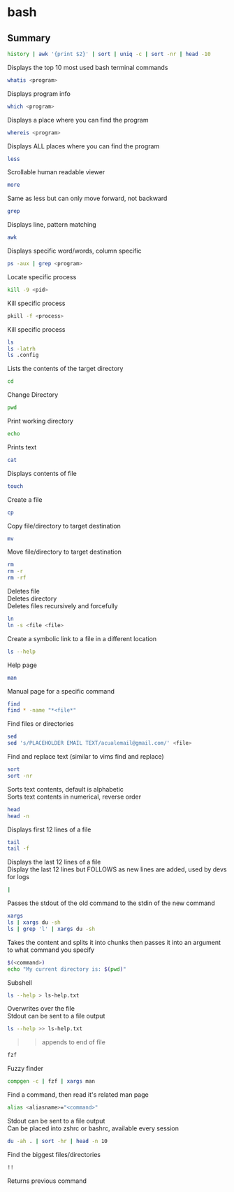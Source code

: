 # bash

## Summary
```bash
history | awk '{print $2}' | sort | uniq -c | sort -nr | head -10
```
Displays the top 10 most used bash terminal commands

```bash
whatis <program>
```
Displays program info

```bash
which <program>
```
Displays a place where you can find the program

```bash
whereis <program>
```
Displays ALL places where you can find the program

```bash
less
```
Scrollable human readable viewer

```bash
more
```
Same as less but can only move forward, not backward

```bash
grep
```
Displays line, pattern matching

```bash
awk
```
Displays specific word/words, column specific

```bash
ps -aux | grep <program>
```
Locate specific process

```bash
kill -9 <pid>
```
Kill specific process

```bash
pkill -f <process>
```
Kill specific process

```bash
ls
ls -latrh
ls .config
```
Lists the contents of the target directory

```bash
cd
```
Change Directory

```bash
pwd
```
Print working directory

```bash
echo
```
Prints text

```bash
cat 
```
Displays contents of file

```bash
touch
```
Create a file

```bash
cp
```
Copy file/directory to target destination

```bash
mv
```
Move file/directory to target destination

```bash
rm
rm -r
rm -rf
```
Deletes file
<br>
Deletes directory
<br>
Deletes files recursively and forcefully

```bash
ln
ln -s <file <file>
```
Create a symbolic link to a file in a different location

```bash
ls --help
```
Help page

```bash
man
```
Manual page for a specific command

```bash
find
find * -name "*<file*"
```
Find files or directories

```bash
sed
sed 's/PLACEHOLDER EMAIL TEXT/acualemail@gmail.com/' <file>
```
Find and replace text (similar to vims find and replace)

```bash
sort
sort -nr
```
Sorts text contents, default is alphabetic
<br>
Sorts text contents in numerical, reverse order

```bash
head
head -n
```
Displays first 12 lines of a file

```bash
tail
tail -f
```
Displays the last 12 lines of a file
<br>
Display the last 12 lines but FOLLOWS as new lines are added, used by devs for logs

```bash
|
```
Passes the stdout of the old command to the stdin of the new command

```bash
xargs
ls | xargs du -sh
ls | grep 'l' | xargs du -sh
```
Takes the content and splits it into chunks then passes it into an argument to what command you specify

```bash
$(<command>)
echo "My current directory is: $(pwd)"
```
Subshell

```bash
ls --help > ls-help.txt
```
Overwrites over the file
<br>
Stdout can be sent to a file output

```bash
ls --help >> ls-help.txt
```
>> appends to end of file

```bash
fzf
```
Fuzzy finder

```bash
compgen -c | fzf | xargs man
```
Find a command, then read it's related man page

```bash
alias <aliasname>="<command>"
```
Stdout can be sent to a file output
<br>
Can be placed into zshrc or bashrc, available every session

```bash
du -ah . | sort -hr | head -n 10
```
Find the biggest files/directories

```bash
!!
```
Returns previous command

